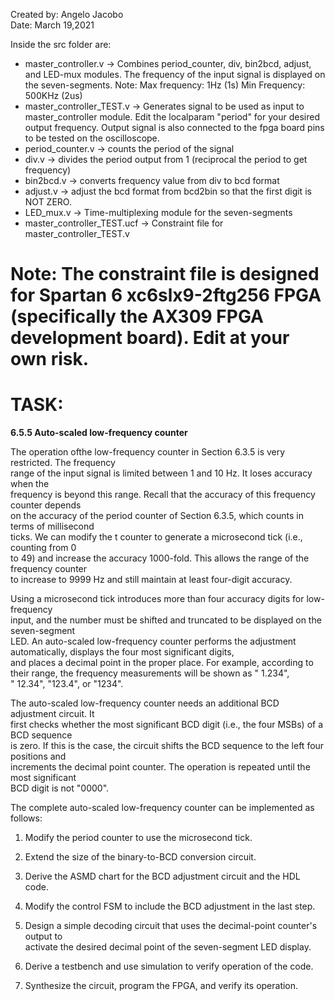 Created by: Angelo Jacobo   
Date: March 19,2021  

Inside the src folder are:  
* master_controller.v -> Combines period_counter, div, bin2bcd, adjust, and LED-mux modules. The frequency of the input signal is displayed on the seven-segments.
				Note: Max frequency: 1Hz (1s)
				      Min Frequency: 500KHz (2us)
* master_controller_TEST.v -> Generates signal to be used as input to master_controller module. Edit the localparam "period" for your desired output frequency.
					Output signal is also connected to the fpga board pins to be tested on the oscilloscope.
* period_counter.v -> counts the period of the signal
* div.v -> divides the period output from 1 (reciprocal the period to get frequency)
* bin2bcd.v -> converts frequency value from div to bcd format
* adjust.v -> adjust the bcd format from bcd2bin so that the first digit is NOT ZERO.
* LED_mux.v -> Time-multiplexing module for the seven-segments
* master_controller_TEST.ucf -> Constraint file for master_controller_TEST.v


# Note: The constraint file is designed for Spartan 6 xc6slx9-2ftg256 FPGA (specifically the AX309 FPGA development board). Edit at your own risk.



# TASK:
**6.5.5 Auto-scaled low-frequency counter**

The operation ofthe low-frequency counter in Section 6.3.5 is very restricted. The frequency  
range of the input signal is limited between 1 and 10 Hz. It loses accuracy when the  
frequency is beyond this range. Recall that the accuracy of this frequency counter depends  
on the accuracy of the period counter of Section 6.3.5, which counts in terms of millisecond  
ticks. We can modify the t counter to generate a microsecond tick (i.e., counting from 0   
to 49) and increase the accuracy 1000-fold. This allows the range of the frequency counter  
to increase to 9999 Hz and still maintain at least four-digit accuracy.  

Using a microsecond tick introduces more than four accuracy digits for low-frequency  
input, and the number must be shifted and truncated to be displayed on the seven-segment  
LED. An auto-scaled low-frequency counter performs the adjustment automatically, displays the four most significant digits,   
and places a decimal point in the proper place. For example, according to their range, the frequency measurements will be shown as " 1.234",  
" 12.34", "123.4", or "1234".  

The auto-scaled low-frequency counter needs an additional BCD adjustment circuit. It  
first checks whether the most significant BCD digit (i.e., the four MSBs) of a BCD sequence  
is zero. If this is the case, the circuit shifts the BCD sequence to the left four positions and  
increments the decimal point counter. The operation is repeated until the most significant  
BCD digit is not "0000".  

The complete auto-scaled low-frequency counter can be implemented as follows:  

1. Modify the period counter to use the microsecond tick.    

2. Extend the size of the binary-to-BCD conversion circuit.  

3. Derive the ASMD chart for the BCD adjustment circuit and the HDL code.  

4. Modify the control FSM to include the BCD adjustment in the last step.  

5. Design a simple decoding circuit that uses the decimal-point counter's output to  
activate the desired decimal point of the seven-segment LED display.

6. Derive a testbench and use simulation to verify operation of the code.  

7. Synthesize the circuit, program the FPGA, and verify its operation.   
